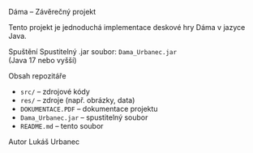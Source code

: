 Dáma – Závěrečný projekt

Tento projekt je jednoduchá implementace deskové hry Dáma v jazyce Java.

 Spuštění
Spustitelný .jar soubor: `Dama_Urbanec.jar`  
(Java 17 nebo vyšší)

Obsah repozitáře
- `src/` – zdrojové kódy
- `res/` – zdroje (např. obrázky, data)
- `DOKUMENTACE.PDF` – dokumentace projektu
- `Dama_Urbanec.jar` – spustitelný soubor
- `README.md` – tento soubor

Autor
Lukáš Urbanec
